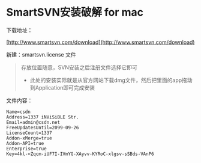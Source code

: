 # SmartSVN安装破解 for mac

下载地址：

[http://www.smartsvn.com/download](http://www.smartsvn.com/download)

新建：smartsvn.license 文件

> 存放位置随意，SVN安装之后注册文件选择它即可
>
> - 此处的安装实际就是从官方网站下载dmg文件，然后把里面的app拖动到Application即可完成安装

文件内容：

```properties
Name=csdn  
Address=1337 iNViSiBLE Str.  
Email=admin@csdn.net  
FreeUpdatesUntil=2099-09-26  
LicenseCount=1337  
Addon-xMerge=true  
Addon-API=true  
Enterprise=true  
Key=4kl-<Zqcm-iUF7I-IVmYG-XAyvv-KYRoC-xlgsv-sSBds-VAnP6
```

